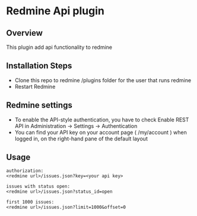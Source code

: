 Redmine Api plugin
========================

Overview
--------
This plugin add api functionality to redmine


Installation Steps
-------------------
 - Clone this repo to redmine /plugins folder for the user that runs redmine
 - Restart Redmine


Redmine settings
----------------
 - To enable the API-style authentication, you have to check Enable REST API in Administration -> Settings -> Authentication
 - You can find your API key on your account page ( /my/account ) when logged in, on the right-hand pane of the default layout
  

Usage
-----
```
authorization:
<redmine url>/issues.json?key=<your api key>

issues with status open:
<redmine url>/issues.json?status_id=open

first 1000 issues:
<redmine url>/issues.json?limit=1000&offset=0

```
